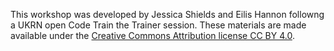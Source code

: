 

This workshop was developed by Jessica Shields and Eilis Hannon followng a UKRN open Code Train the Trainer session. These materials are made available under the [Creative Commons Attribution license CC BY 4.0](https://creativecommons.org/licenses/by/4.0/legalcode). 



